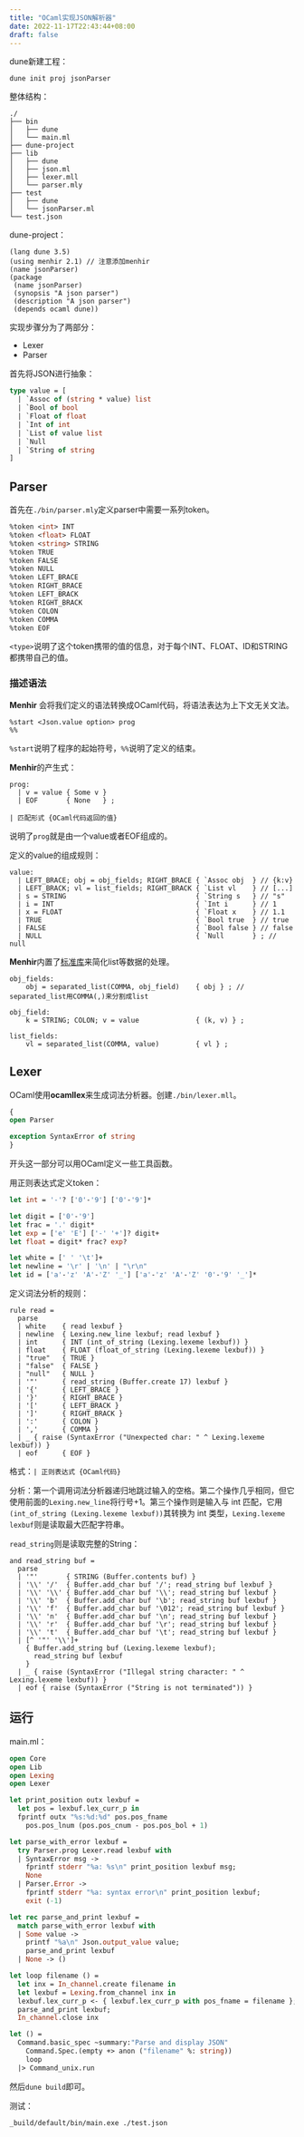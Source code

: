 ```yaml
---
title: "OCaml实现JSON解析器"
date: 2022-11-17T22:43:44+08:00
draft: false
---
```


dune新建工程：

```shell
dune init proj jsonParser
```

整体结构：

```
./
├── bin
│   ├── dune
│   └── main.ml
├── dune-project
├── lib
│   ├── dune
│   ├── json.ml
│   ├── lexer.mll
│   └── parser.mly
├── test
│   ├── dune
│   └── jsonParser.ml
└── test.json
```

dune-project：

```
(lang dune 3.5)
(using menhir 2.1) // 注意添加menhir
(name jsonParser)
(package
 (name jsonParser)
 (synopsis "A json parser")
 (description "A json parser")
 (depends ocaml dune))
```

实现步骤分为了两部分：

* Lexer
* Parser

首先将JSON进行抽象：

```ocaml
type value = [
  | `Assoc of (string * value) list
  | `Bool of bool
  | `Float of float
  | `Int of int
  | `List of value list
  | `Null
  | `String of string
]
```

## Parser

首先在`./bin/parser.mly`定义parser中需要一系列token。

```ocaml
%token <int> INT
%token <float> FLOAT
%token <string> STRING
%token TRUE
%token FALSE
%token NULL
%token LEFT_BRACE
%token RIGHT_BRACE
%token LEFT_BRACK
%token RIGHT_BRACK
%token COLON
%token COMMA
%token EOF
```

`<type>`说明了这个token携带的值的信息，对于每个INT、FLOAT、ID和STRING都携带自己的值。

### 描述语法

**Menhir** 会将我们定义的语法转换成OCaml代码，将语法表达为上下文无关文法。

```
%start <Json.value option> prog
%%
```

`%start`说明了程序的起始符号，`%%`说明了定义的结束。

**Menhir**的产生式：

```
prog:
  | v = value { Some v }
  | EOF       { None   } ;
```

`| 匹配形式 {OCaml代码返回的值}`

说明了`prog`就是由一个value或者EOF组成的。

定义的value的组成规则：

```
value:
  | LEFT_BRACE; obj = obj_fields; RIGHT_BRACE { `Assoc obj  } // {k:v}
  | LEFT_BRACK; vl = list_fields; RIGHT_BRACK { `List vl    } // [...]
  | s = STRING                                { `String s   } // "s"
  | i = INT                                   { `Int i      } // 1
  | x = FLOAT                                 { `Float x    } // 1.1
  | TRUE                                      { `Bool true  } // true
  | FALSE                                     { `Bool false } // false
  | NULL                                      { `Null       } ; // null
```

**Menhir**内置了[标准库](http://pauillac.inria.fr/~fpottier/menhir/manual.pdf)来简化list等数据的处理。

```
obj_fields:
    obj = separated_list(COMMA, obj_field)    { obj } ; // separated_list用COMMA(,)来分割成list

obj_field:
    k = STRING; COLON; v = value              { (k, v) } ;

list_fields:
    vl = separated_list(COMMA, value)         { vl } ;
```

## Lexer

OCaml使用**ocamllex**来生成词法分析器。创建`./bin/lexer.mll`。

```ocaml
{
open Parser

exception SyntaxError of string
}
```

开头这一部分可以用OCaml定义一些工具函数。

用正则表达式定义token：

```ocaml
let int = '-'? ['0'-'9'] ['0'-'9']*

let digit = ['0'-'9']
let frac = '.' digit*
let exp = ['e' 'E'] ['-' '+']? digit+
let float = digit* frac? exp?

let white = [' ' '\t']+
let newline = '\r' | '\n' | "\r\n"
let id = ['a'-'z' 'A'-'Z' '_'] ['a'-'z' 'A'-'Z' '0'-'9' '_']*
```

定义词法分析的规则：

```
rule read =
  parse
  | white    { read lexbuf }
  | newline  { Lexing.new_line lexbuf; read lexbuf }
  | int      { INT (int_of_string (Lexing.lexeme lexbuf)) }
  | float    { FLOAT (float_of_string (Lexing.lexeme lexbuf)) }
  | "true"   { TRUE }
  | "false"  { FALSE }
  | "null"   { NULL }
  | '"'      { read_string (Buffer.create 17) lexbuf }
  | '{'      { LEFT_BRACE }
  | '}'      { RIGHT_BRACE }
  | '['      { LEFT_BRACK }
  | ']'      { RIGHT_BRACK }
  | ':'      { COLON }
  | ','      { COMMA }
  | _ { raise (SyntaxError ("Unexpected char: " ^ Lexing.lexeme lexbuf)) }
  | eof      { EOF }
```

格式：`| 正则表达式 {OCaml代码}`

分析：第一个调用词法分析器递归地跳过输入的空格。第二个操作几乎相同，但它使用前面的`Lexing.new_line`将行号+1。第三个操作则是输入与 int 匹配，它用`(int_of_string (Lexing.lexeme lexbuf))`其转换为 int 类型，`Lexing.lexeme lexbuf`则是读取最大匹配字符串。

`read_string`则是读取完整的String：

```
and read_string buf =
  parse
  | '"'       { STRING (Buffer.contents buf) }
  | '\\' '/'  { Buffer.add_char buf '/'; read_string buf lexbuf }
  | '\\' '\\' { Buffer.add_char buf '\\'; read_string buf lexbuf }
  | '\\' 'b'  { Buffer.add_char buf '\b'; read_string buf lexbuf }
  | '\\' 'f'  { Buffer.add_char buf '\012'; read_string buf lexbuf }
  | '\\' 'n'  { Buffer.add_char buf '\n'; read_string buf lexbuf }
  | '\\' 'r'  { Buffer.add_char buf '\r'; read_string buf lexbuf }
  | '\\' 't'  { Buffer.add_char buf '\t'; read_string buf lexbuf }
  | [^ '"' '\\']+
    { Buffer.add_string buf (Lexing.lexeme lexbuf);
      read_string buf lexbuf
    }
  | _ { raise (SyntaxError ("Illegal string character: " ^ Lexing.lexeme lexbuf)) }
  | eof { raise (SyntaxError ("String is not terminated")) }
```

## 运行

main.ml：

```ocaml
open Core
open Lib
open Lexing
open Lexer

let print_position outx lexbuf =
  let pos = lexbuf.lex_curr_p in
  fprintf outx "%s:%d:%d" pos.pos_fname
    pos.pos_lnum (pos.pos_cnum - pos.pos_bol + 1)

let parse_with_error lexbuf =
  try Parser.prog Lexer.read lexbuf with
  | SyntaxError msg ->
    fprintf stderr "%a: %s\n" print_position lexbuf msg;
    None
  | Parser.Error ->
    fprintf stderr "%a: syntax error\n" print_position lexbuf;
    exit (-1)

let rec parse_and_print lexbuf =
  match parse_with_error lexbuf with
  | Some value ->
    printf "%a\n" Json.output_value value;
    parse_and_print lexbuf
  | None -> ()

let loop filename () =
  let inx = In_channel.create filename in
  let lexbuf = Lexing.from_channel inx in
  lexbuf.lex_curr_p <- { lexbuf.lex_curr_p with pos_fname = filename };
  parse_and_print lexbuf;
  In_channel.close inx

let () =
  Command.basic_spec ~summary:"Parse and display JSON"
    Command.Spec.(empty +> anon ("filename" %: string))
    loop
  |> Command_unix.run
```

然后`dune build`即可。

测试：

```shell
_build/default/bin/main.exe ./test.json
```

